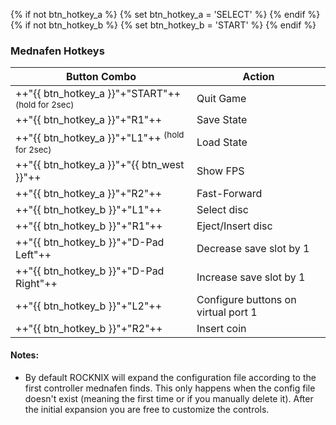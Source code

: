 {% if not btn_hotkey_a %}
{% set btn_hotkey_a = 'SELECT' %}
{% endif %}
{% if not btn_hotkey_b %}
{% set btn_hotkey_b = 'START' %}
{% endif %}
### Mednafen Hotkeys

| Button Combo | Action |
| -- | -- |
| ++"{{ btn_hotkey_a }}"+"START"++ <sup>(hold for 2sec)</sup> | Quit Game |
| ++"{{ btn_hotkey_a }}"+"R1"++ | Save State |
| ++"{{ btn_hotkey_a }}"+"L1"++ <sup>(hold for 2sec)</sup> | Load State |
| ++"{{ btn_hotkey_a }}"+"{{ btn_west }}"++ | Show FPS |
| ++"{{ btn_hotkey_a }}"+"R2"++ | Fast-Forward |
| ++"{{ btn_hotkey_b }}"+"L1"++ | Select disc |
| ++"{{ btn_hotkey_b }}"+"R1"++ | Eject/Insert disc |
| ++"{{ btn_hotkey_b }}"+"D-Pad Left"++ | Decrease save slot by 1 |
| ++"{{ btn_hotkey_b }}"+"D-Pad Right"++ | Increase save slot by 1 |
| ++"{{ btn_hotkey_b }}"+"L2"++ | Configure buttons on virtual port 1 |
| ++"{{ btn_hotkey_b }}"+"R2"++ | Insert coin |

#### Notes:
* By default ROCKNIX will expand the configuration file according to the first controller mednafen finds. This only happens when the config file doesn't exist (meaning the first time or if you manually delete it). After the initial expansion you are free to customize the controls.

